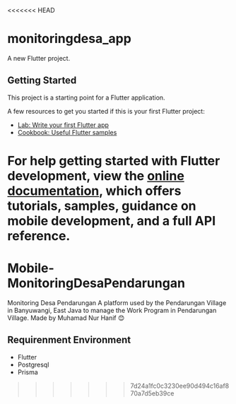 <<<<<<< HEAD
# monitoringdesa_app

A new Flutter project.

## Getting Started

This project is a starting point for a Flutter application.

A few resources to get you started if this is your first Flutter project:

- [Lab: Write your first Flutter app](https://docs.flutter.dev/get-started/codelab)
- [Cookbook: Useful Flutter samples](https://docs.flutter.dev/cookbook)

For help getting started with Flutter development, view the
[online documentation](https://docs.flutter.dev/), which offers tutorials,
samples, guidance on mobile development, and a full API reference.
=======
# Mobile-MonitoringDesaPendarungan
Monitoring Desa Pendarungan A platform used by the Pendarungan Village in Banyuwangi, East Java to manage the Work Program in Pendarungan Village. Made by Muhamad Nur Hanif 😊

## Requirenment Environment
- Flutter
- Postgresql
- Prisma

  
>>>>>>> 7d24a1fc0c3230ee90d494c16af870a7d5eb39ce
